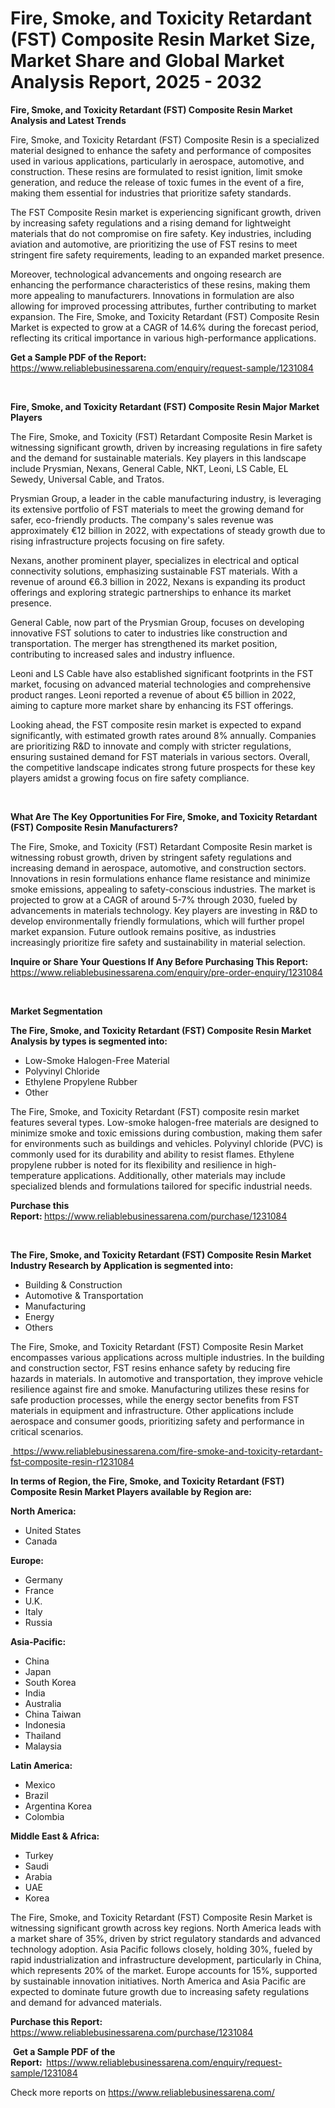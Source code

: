 <p><h1>Fire, Smoke, and Toxicity Retardant (FST) Composite Resin Market Size, Market Share and Global Market Analysis Report, 2025 - 2032</h1></p><p><strong>Fire, Smoke, and Toxicity Retardant (FST) Composite Resin Market Analysis and Latest Trends</strong></p>
<p><p>Fire, Smoke, and Toxicity Retardant (FST) Composite Resin is a specialized material designed to enhance the safety and performance of composites used in various applications, particularly in aerospace, automotive, and construction. These resins are formulated to resist ignition, limit smoke generation, and reduce the release of toxic fumes in the event of a fire, making them essential for industries that prioritize safety standards.</p><p>The FST Composite Resin market is experiencing significant growth, driven by increasing safety regulations and a rising demand for lightweight materials that do not compromise on fire safety. Key industries, including aviation and automotive, are prioritizing the use of FST resins to meet stringent fire safety requirements, leading to an expanded market presence.</p><p>Moreover, technological advancements and ongoing research are enhancing the performance characteristics of these resins, making them more appealing to manufacturers. Innovations in formulation are also allowing for improved processing attributes, further contributing to market expansion. The Fire, Smoke, and Toxicity Retardant (FST) Composite Resin Market is expected to grow at a CAGR of 14.6% during the forecast period, reflecting its critical importance in various high-performance applications.</p></p>
<p><strong>Get a Sample PDF of the Report:&nbsp;</strong> <a href="https://www.reliablebusinessarena.com/enquiry/request-sample/1231084?utm_campaign=2529&utm_medium=2&utm_source=Github&utm_content=ia&utm_term=01042025&utm_id=fire-smoke-and-toxicity-retardant-fst-composite-resin">https://www.reliablebusinessarena.com/enquiry/request-sample/1231084</a></p>
<p>&nbsp;</p>
<p><strong>Fire, Smoke, and Toxicity Retardant (FST) Composite Resin Major Market Players</strong></p>
<p><p>The Fire, Smoke, and Toxicity (FST) Retardant Composite Resin Market is witnessing significant growth, driven by increasing regulations in fire safety and the demand for sustainable materials. Key players in this landscape include Prysmian, Nexans, General Cable, NKT, Leoni, LS Cable, EL Sewedy, Universal Cable, and Tratos.</p><p>Prysmian Group, a leader in the cable manufacturing industry, is leveraging its extensive portfolio of FST materials to meet the growing demand for safer, eco-friendly products. The company's sales revenue was approximately €12 billion in 2022, with expectations of steady growth due to rising infrastructure projects focusing on fire safety.</p><p>Nexans, another prominent player, specializes in electrical and optical connectivity solutions, emphasizing sustainable FST materials. With a revenue of around €6.3 billion in 2022, Nexans is expanding its product offerings and exploring strategic partnerships to enhance its market presence.</p><p>General Cable, now part of the Prysmian Group, focuses on developing innovative FST solutions to cater to industries like construction and transportation. The merger has strengthened its market position, contributing to increased sales and industry influence.</p><p>Leoni and LS Cable have also established significant footprints in the FST market, focusing on advanced material technologies and comprehensive product ranges. Leoni reported a revenue of about €5 billion in 2022, aiming to capture more market share by enhancing its FST offerings.</p><p>Looking ahead, the FST composite resin market is expected to expand significantly, with estimated growth rates around 8% annually. Companies are prioritizing R&D to innovate and comply with stricter regulations, ensuring sustained demand for FST materials in various sectors. Overall, the competitive landscape indicates strong future prospects for these key players amidst a growing focus on fire safety compliance.</p></p>
<p>&nbsp;</p>
<p><strong>What Are The Key Opportunities For Fire, Smoke, and Toxicity Retardant (FST) Composite Resin Manufacturers?</strong></p>
<p><p>The Fire, Smoke, and Toxicity (FST) Retardant Composite Resin market is witnessing robust growth, driven by stringent safety regulations and increasing demand in aerospace, automotive, and construction sectors. Innovations in resin formulations enhance flame resistance and minimize smoke emissions, appealing to safety-conscious industries. The market is projected to grow at a CAGR of around 5-7% through 2030, fueled by advancements in materials technology. Key players are investing in R&D to develop environmentally friendly formulations, which will further propel market expansion. Future outlook remains positive, as industries increasingly prioritize fire safety and sustainability in material selection.</p></p>
<p><strong>Inquire or Share Your Questions If Any Before Purchasing This Report:</strong> <a href="https://www.reliablebusinessarena.com/enquiry/pre-order-enquiry/1231084?utm_campaign=2529&utm_medium=2&utm_source=Github&utm_content=ia&utm_term=01042025&utm_id=fire-smoke-and-toxicity-retardant-fst-composite-resin">https://www.reliablebusinessarena.com/enquiry/pre-order-enquiry/1231084</a></p>
<p>&nbsp;</p>
<p><strong>Market Segmentation</strong></p>
<p><strong>The Fire, Smoke, and Toxicity Retardant (FST) Composite Resin Market Analysis by types is segmented into:</strong></p>
<p><ul><li>Low-Smoke Halogen-Free Material</li><li>Polyvinyl Chloride</li><li>Ethylene Propylene Rubber</li><li>Other</li></ul></p>
<p><p>The Fire, Smoke, and Toxicity Retardant (FST) composite resin market features several types. Low-smoke halogen-free materials are designed to minimize smoke and toxic emissions during combustion, making them safer for environments such as buildings and vehicles. Polyvinyl chloride (PVC) is commonly used for its durability and ability to resist flames. Ethylene propylene rubber is noted for its flexibility and resilience in high-temperature applications. Additionally, other materials may include specialized blends and formulations tailored for specific industrial needs.</p></p>
<p><strong>Purchase this Report:&nbsp;</strong><a href="https://www.reliablebusinessarena.com/purchase/1231084?utm_campaign=2529&utm_medium=2&utm_source=Github&utm_content=ia&utm_term=01042025&utm_id=fire-smoke-and-toxicity-retardant-fst-composite-resin">https://www.reliablebusinessarena.com/purchase/1231084</a></p>
<p>&nbsp;</p>
<p><strong>The Fire, Smoke, and Toxicity Retardant (FST) Composite Resin Market Industry Research by Application is segmented into:</strong></p>
<p><ul><li>Building & Construction</li><li>Automotive & Transportation</li><li>Manufacturing</li><li>Energy</li><li>Others</li></ul></p>
<p><p>The Fire, Smoke, and Toxicity Retardant (FST) Composite Resin Market encompasses various applications across multiple industries. In the building and construction sector, FST resins enhance safety by reducing fire hazards in materials. In automotive and transportation, they improve vehicle resilience against fire and smoke. Manufacturing utilizes these resins for safe production processes, while the energy sector benefits from FST materials in equipment and infrastructure. Other applications include aerospace and consumer goods, prioritizing safety and performance in critical scenarios.</p></p>
<p><a href="https://www.reliablebusinessarena.com/fire-smoke-and-toxicity-retardant-fst-composite-resin-r1231084?utm_campaign=2529&utm_medium=2&utm_source=Github&utm_content=ia&utm_term=01042025&utm_id=fire-smoke-and-toxicity-retardant-fst-composite-resin">&nbsp;https://www.reliablebusinessarena.com/fire-smoke-and-toxicity-retardant-fst-composite-resin-r1231084</a></p>
<p><strong>In terms of Region, the Fire, Smoke, and Toxicity Retardant (FST) Composite Resin Market Players available by Region are:</strong></p>
<p>
    <p> <strong> North America: </strong>
        <ul>
            <li>United States</li>
            <li>Canada</li>
        </ul>
        </p> 
    <p> <strong> Europe: </strong>
        <ul>
            <li>Germany</li>
            <li>France</li>
            <li>U.K.</li>
            <li>Italy</li>
            <li>Russia</li>
        </ul>
        </p> 
    <p> <strong> Asia-Pacific: </strong>
        <ul>
            <li>China</li>
            <li>Japan</li>
            <li>South Korea</li>
            <li>India</li>
            <li>Australia</li>
            <li>China Taiwan</li>
            <li>Indonesia</li>
            <li>Thailand</li>
            <li>Malaysia</li>
        </ul>
        </p> 
    <p> <strong> Latin America: </strong>
        <ul>
            <li>Mexico</li>
            <li>Brazil</li>
            <li>Argentina Korea</li>
            <li>Colombia</li>
        </ul>
        </p> 
    <p> <strong> Middle East & Africa: </strong>
        <ul>
            <li>Turkey</li>
            <li>Saudi</li>
            <li>Arabia</li>
            <li>UAE</li>
            <li>Korea</li>
        </ul>
    </p>
    </p>
<p><p>The Fire, Smoke, and Toxicity Retardant (FST) Composite Resin Market is witnessing significant growth across key regions. North America leads with a market share of 35%, driven by strict regulatory standards and advanced technology adoption. Asia Pacific follows closely, holding 30%, fueled by rapid industrialization and infrastructure development, particularly in China, which represents 20% of the market. Europe accounts for 15%, supported by sustainable innovation initiatives. North America and Asia Pacific are expected to dominate future growth due to increasing safety regulations and demand for advanced materials.</p></p>
<p><strong>Purchase this Report: </strong><a href="https://www.reliablebusinessarena.com/purchase/1231084?utm_campaign=2529&utm_medium=2&utm_source=Github&utm_content=ia&utm_term=01042025&utm_id=fire-smoke-and-toxicity-retardant-fst-composite-resin">https://www.reliablebusinessarena.com/purchase/1231084</a></p>
<p>&nbsp;<strong>Get a Sample PDF of the Report:&nbsp;&nbsp;</strong><a href="https://www.reliablebusinessarena.com/enquiry/request-sample/1231084?utm_campaign=2529&utm_medium=2&utm_source=Github&utm_content=ia&utm_term=01042025&utm_id=fire-smoke-and-toxicity-retardant-fst-composite-resin">https://www.reliablebusinessarena.com/enquiry/request-sample/1231084</a></p>
<p><strong></strong></p>
<p>Check more reports on <a href="https://www.reliablebusinessarena.com/?utm_campaign=2529&utm_medium=2&utm_source=Github&utm_content=ia&utm_term=01042025&utm_id=fire-smoke-and-toxicity-retardant-fst-composite-resin">https://www.reliablebusinessarena.com/</a></p>